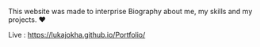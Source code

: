 This website was made to interprise Biography about me, my skills and my projects. ♥

Live : https://lukajokha.github.io/Portfolio/
